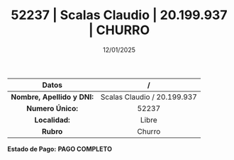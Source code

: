 ﻿---
title: 52237 | Scalas Claudio | 20.199.937 | CHURRO
date: 12/01/2025
draft: false
tags: ['libre', 'titular', 'churro']
---

|          **Datos**          |  /  |
|:---------------------------:|:---:|
| **Nombre, Apellido y DNI:** | Scalas Claudio / 20.199.937 |
|      **Numero Único:**      | 52237 |
|        **Localidad:**       | Libre |
|          **Rubro**          | Churro |

**Estado de Pago:** **PAGO COMPLETO**

